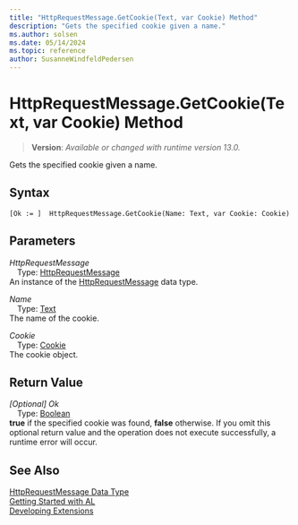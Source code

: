 ```yaml
---
title: "HttpRequestMessage.GetCookie(Text, var Cookie) Method"
description: "Gets the specified cookie given a name."
ms.author: solsen
ms.date: 05/14/2024
ms.topic: reference
author: SusanneWindfeldPedersen
---
```

[//]: # (START>DO_NOT_EDIT)
[//]: # (IMPORTANT:Do not edit any of the content between here and the END>DO_NOT_EDIT.)
[//]: # (Any modifications should be made in the .xml files in the ModernDev repo.)
# HttpRequestMessage.GetCookie(Text, var Cookie) Method
> **Version**: _Available or changed with runtime version 13.0._

Gets the specified cookie given a name.


## Syntax
```AL
[Ok := ]  HttpRequestMessage.GetCookie(Name: Text, var Cookie: Cookie)
```
## Parameters
*HttpRequestMessage*  
&emsp;Type: [HttpRequestMessage](httprequestmessage-data-type.md)  
An instance of the [HttpRequestMessage](httprequestmessage-data-type.md) data type.  

*Name*  
&emsp;Type: [Text](../text/text-data-type.md)  
The name of the cookie.  

*Cookie*  
&emsp;Type: [Cookie](../cookie/cookie-data-type.md)  
The cookie object.  


## Return Value
*[Optional] Ok*  
&emsp;Type: [Boolean](../boolean/boolean-data-type.md)  
**true** if the specified cookie was found, **false** otherwise. If you omit this optional return value and the operation does not execute successfully, a runtime error will occur.  


[//]: # (IMPORTANT: END>DO_NOT_EDIT)
## See Also
[HttpRequestMessage Data Type](httprequestmessage-data-type.md)  
[Getting Started with AL](../../devenv-get-started.md)  
[Developing Extensions](../../devenv-dev-overview.md)